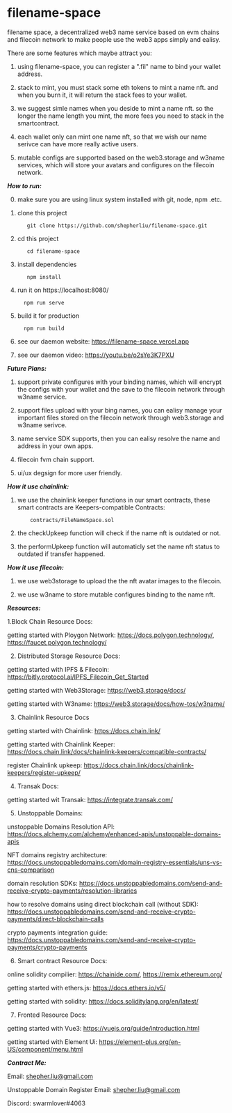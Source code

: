 # filename-space

 filename space, a decentralized web3 name service based on evm chains and filecoin network to make people use the web3 apps simply and ealisy.
 
 There are some features which maybe attract you:
 
 1. using filename-space, you can register a ".fil" name to bind your wallet address.

 2. stack to mint, you must stack some eth tokens to mint a name nft. and when you burn it, it will return the stack fees to your wallet.
 
 3. we suggest simle names when you deside to mint a name nft. so the longer the name length you mint, the more fees you need to stack in the smartcontract.
 
 4. each wallet only can mint one name nft, so that we wish our name serivce can have more really active users.
 
 5. mutable configs are supported based on the web3.storage and w3name services, which will store your avatars and configures on the filecoin network.
 
 ***How to run:***
 
 0. make sure you are using linux system installed with git, node, npm .etc.
 
 1. clone this project
 
           git clone https://github.com/shepherliu/filename-space.git
           
 2. cd this project
 
           cd filename-space
           
 3. install dependencies
 
           npm install
           
 4.  run it on https://localhost:8080/
 
           npm run serve
           
 5.  build it for production
 
           npm run build
           
 6.  see our daemon website: https://filename-space.vercel.app
 
 7.  see our daemon video: https://youtu.be/o2sYe3K7PXU


***Future Plans:***

1. support private configures with your binding names, which will encrypt the configs with your wallet and the save to the filecoin network through w3name service.

2. support files upload with your bing names, you can ealisy manage your important files stored on the filecoin network through web3.storage and w3name serivce.

3. name service SDK supports, then you can ealisy resolve the name and address in your own apps.

4. filecoin fvm chain support.

5. ui/ux degsign for more user friendly.

***How it use chainlink:***

1. we use the chainlink keeper functions in our smart contracts, these smart contracts are Keepers-compatible Contracts:

           contracts/FileNameSpace.sol
           
2. the checkUpkeep function will check if the name nft is outdated or not.

3. the performUpkeep function will automaticly set the name nft status to outdated if transfer happened. 

***How it use filecoin:***

1. we use web3storage to upload the the nft avatar images to the filecoin.

2. we use w3name to store mutable configures binding to the name nft. 

***Resources:***

1.Block Chain Resource Docs:

getting started with Ploygon Network: https://docs.polygon.technology/, https://faucet.polygon.technology/

2. Distributed Storage Resource Docs:

getting started with IPFS & Filecoin: https://bitly.protocol.ai/IPFS_Filecoin_Get_Started

getting started with Web3Storage: https://web3.storage/docs/

getting started with W3name: https://web3.storage/docs/how-tos/w3name/

3. Chainlink Resource Docs

getting started with Chainlink: https://docs.chain.link/

getting started with Chainlink Keeper: https://docs.chain.link/docs/chainlink-keepers/compatible-contracts/

register Chainlink upkeep: https://docs.chain.link/docs/chainlink-keepers/register-upkeep/

4. Transak Docs:

getting started wit Transak: https://integrate.transak.com/

5. Unstoppable Domains:

unstoppable Domains Resolution API: https://docs.alchemy.com/alchemy/enhanced-apis/unstoppable-domains-apis

NFT domains registry architecture: https://docs.unstoppabledomains.com/domain-registry-essentials/uns-vs-cns-comparison

domain resolution SDKs: https://docs.unstoppabledomains.com/send-and-receive-crypto-payments/resolution-libraries

how to resolve domains using direct blockchain call (without SDK): https://docs.unstoppabledomains.com/send-and-receive-crypto-payments/direct-blockchain-calls

crypto payments integration guide: https://docs.unstoppabledomains.com/send-and-receive-crypto-payments/crypto-payments

6. Smart contract Resource Docs:

online solidity compilier: https://chainide.com/, https://remix.ethereum.org/

getting started with ethers.js: https://docs.ethers.io/v5/

getting started with solidity: https://docs.soliditylang.org/en/latest/

7. Fronted Resource Docs:

getting started with Vue3: https://vuejs.org/guide/introduction.html

getting started with Element Ui: https://element-plus.org/en-US/component/menu.html



***Contract Me:***

Email: shepher.liu@gmail.com

Unstoppable Domain Register Email: shepher.liu@gmail.com

Discord: swarmlover#4063
